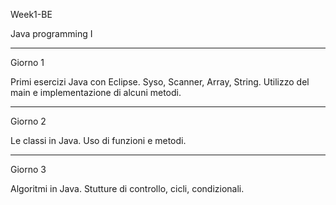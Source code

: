 Week1-BE

Java programming I

-------------------------------------------------------------------------------------------------------------------

Giorno 1

Primi esercizi Java con Eclipse. Syso, Scanner, Array, String. Utilizzo del main e implementazione di alcuni metodi.

-------------------------------------------------------------------------------------------------------------------


Giorno 2

Le classi in Java. Uso di funzioni e metodi.


-------------------------------------------------------------------------------------------------------------------


Giorno 3

Algoritmi in Java. Stutture di controllo, cicli, condizionali.
